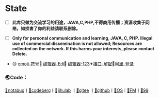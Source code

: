 # State
- [ ] **此库只做为交流学习的用途，JAVA,C,PHP,不得商用传播；资源收集于网络，如损害了你的利益请联系删除。**

- [ ] **Only for personal communication and learning, JAVA, C, PHP. Illegal use of commercial dissemination is not allowed; Resources are collected on the network. If this harms your interests, please contact Delete.**



- 😌 <a href="https://www.emojiall.com/zh-hans" target="_blank">emoji-符号</a>📍 <a href="https://kvymin.github.io/CatVodTVJsonEditor/" target="_blank">编辑器-Edi</a>📌 <a href="http://cron.qiqiv.cn/cron/abc/123/" target="_blank">编辑器-123</a>✈<a href="https://jm.dovxi.repl.co/" target="_blank">接口-解密</a>🚀<a href="https://www.aliyundrive.com/" target="_blank">阿里-登录</a>


### 🌏Code：
<a href="https://notabug.org/ZID" target="_blank">🔔notabug</a>丨<a href="https://codeberg.org/1040089010/1" target="_blank">🔔codeberg</a>丨<a href="https://jihulab.com/5ss/s" target="_blank">📣jihulab</a> 丨<a href="https://gitee.com/as5555/sss" target="_blank">📣gitee</a> 丨<a href="https://github.com/s-ssss" target="_blank">🐢github</a>丨<a href="https://github.com/q215613905/TVBoxOS" target="_blank">👑OS</a>丨<a href="https://github.com/FongMi/TV" target="_blank">👑FM</a>丨<a href="https://github.com/takagen99/Box" target="_blank">👑99</a>
